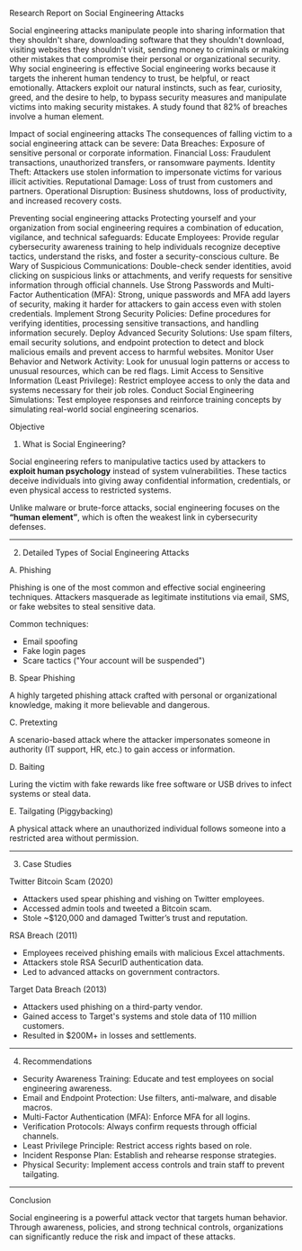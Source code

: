 Research Report on Social Engineering Attacks

Social engineering attacks manipulate people into sharing information that they shouldn't share, downloading software that they shouldn't download, visiting websites they shouldn't visit, sending money to criminals or making other mistakes that compromise their personal or organizational security.
Why social engineering is effective
Social engineering works because it targets the inherent human tendency to trust, be helpful, or react emotionally. Attackers exploit our natural instincts, such as fear, curiosity, greed, and the desire to help, to bypass security measures and manipulate victims into making security mistakes. A study found that 82% of breaches involve a human element. 

Impact of social engineering attacks
The consequences of falling victim to a social engineering attack can be severe:
Data Breaches: Exposure of sensitive personal or corporate information.
Financial Loss: Fraudulent transactions, unauthorized transfers, or ransomware payments.
Identity Theft: Attackers use stolen information to impersonate victims for various illicit activities.
Reputational Damage: Loss of trust from customers and partners.
Operational Disruption: Business shutdowns, loss of productivity, and increased recovery costs. 

Preventing social engineering attacks
Protecting yourself and your organization from social engineering requires a combination of education, vigilance, and technical safeguards:
Educate Employees: Provide regular cybersecurity awareness training to help individuals recognize deceptive tactics, understand the risks, and foster a security-conscious culture.
Be Wary of Suspicious Communications: Double-check sender identities, avoid clicking on suspicious links or attachments, and verify requests for sensitive information through official channels.
Use Strong Passwords and Multi-Factor Authentication (MFA): Strong, unique passwords and MFA add layers of security, making it harder for attackers to gain access even with stolen credentials.
Implement Strong Security Policies: Define procedures for verifying identities, processing sensitive transactions, and handling information securely.
Deploy Advanced Security Solutions: Use spam filters, email security solutions, and endpoint protection to detect and block malicious emails and prevent access to harmful websites.
Monitor User Behavior and Network Activity: Look for unusual login patterns or access to unusual resources, which can be red flags.
Limit Access to Sensitive Information (Least Privilege): Restrict employee access to only the data and systems necessary for their job roles.
Conduct Social Engineering Simulations: Test employee responses and reinforce training concepts by simulating real-world social engineering scenarios. 

Objective


1.  What is Social Engineering?

Social engineering refers to manipulative tactics used by attackers to **exploit human psychology** instead of system vulnerabilities. These tactics deceive individuals into giving away confidential information, credentials, or even physical access to restricted systems.

Unlike malware or brute-force attacks, social engineering focuses on the **“human element”**, which is often the weakest link in cybersecurity defenses.

---

2. Detailed Types of Social Engineering Attacks

A. Phishing

Phishing is one of the most common and effective social engineering techniques. Attackers masquerade as legitimate institutions via email, SMS, or fake websites to steal sensitive data.

Common techniques:
- Email spoofing
- Fake login pages
- Scare tactics ("Your account will be suspended")

B. Spear Phishing

A highly targeted phishing attack crafted with personal or organizational knowledge, making it more believable and dangerous.

C. Pretexting

A scenario-based attack where the attacker impersonates someone in authority (IT support, HR, etc.) to gain access or information.

D. Baiting

Luring the victim with fake rewards like free software or USB drives to infect systems or steal data.

E. Tailgating (Piggybacking)

A physical attack where an unauthorized individual follows someone into a restricted area without permission.

---

3.  Case Studies

Twitter Bitcoin Scam (2020)

- Attackers used spear phishing and vishing on Twitter employees.
- Accessed admin tools and tweeted a Bitcoin scam.
- Stole ~$120,000 and damaged Twitter’s trust and reputation.

 RSA Breach (2011)

- Employees received phishing emails with malicious Excel attachments.
- Attackers stole RSA SecurID authentication data.
- Led to advanced attacks on government contractors.

Target Data Breach (2013)

- Attackers used phishing on a third-party vendor.
- Gained access to Target's systems and stole data of 110 million customers.
- Resulted in $200M+ in losses and settlements.

---

4.  Recommendations

- Security Awareness Training: Educate and test employees on social engineering awareness.
- Email and Endpoint Protection: Use filters, anti-malware, and disable macros.
- Multi-Factor Authentication (MFA): Enforce MFA for all logins.
- Verification Protocols: Always confirm requests through official channels.
- Least Privilege Principle: Restrict access rights based on role.
- Incident Response Plan: Establish and rehearse response strategies.
- Physical Security: Implement access controls and train staff to prevent tailgating.

---

Conclusion

Social engineering is a powerful attack vector that targets human behavior. Through awareness, policies, and strong technical controls, organizations can significantly reduce the risk and impact of these attacks.
